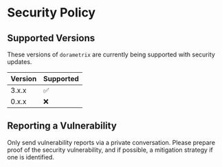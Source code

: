 # Security Policy

## Supported Versions

These versions of `dorametrix` are currently being supported with security updates.

| Version | Supported          |
| ------- | ------------------ |
| 3.x.x   | :white_check_mark: |
| 0.x.x   | :x:                |

## Reporting a Vulnerability

Only send vulnerability reports via a private conversation. Please prepare proof of the security vulnerability, and if possible, a mitigation strategy if one is identified.
